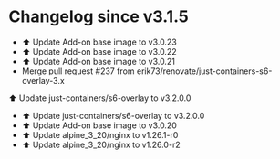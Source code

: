 # Changelog since v3.1.5
- ⬆️ Update Add-on base image to v3.0.23 
- ⬆️ Update Add-on base image to v3.0.22 
- ⬆️ Update Add-on base image to v3.0.21 
- Merge pull request #237 from erik73/renovate/just-containers-s6-overlay-3.x

⬆️ Update just-containers/s6-overlay to v3.2.0.0 
- ⬆️ Update just-containers/s6-overlay to v3.2.0.0 
- ⬆️ Update Add-on base image to v3.0.20 
- ⬆️ Update alpine_3_20/nginx to v1.26.1-r0 
- ⬆️ Update alpine_3_20/nginx to v1.26.0-r2 
